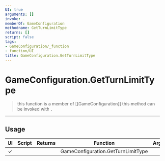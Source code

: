 ```yaml
---
UI: true
arguments: []
invoke: .
memberOf: GameConfiguration
methodname: GetTurnLimitType
returns: []
script: false
tags:
- GameConfiguration/_function
- function/UI
title: GameConfiguration.GetTurnLimitType
---
```

# GameConfiguration.GetTurnLimitType
> this function is a member of [[GameConfiguration]]
> this method can be invoked with `.`
-----
## Usage
|  UI | Script | Returns | Function | Arguments |
|:---:|:------:|-------:|:--------:|:---------|
|✓| ||GameConfiguration.GetTurnLimitType||
